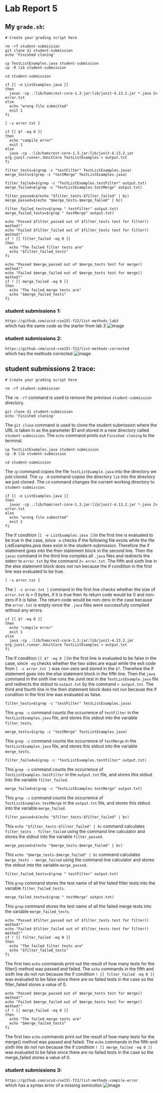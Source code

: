 # Lab Report 5

## My ```grade.sh```:
```
# Create your grading script here

rm -rf student-submission
git clone $1 student-submission
echo 'Finished cloning'

cp TestListExamples.java student-submission
cp -R lib student-submission

cd student-submission

if [[ -e ListExamples.java ]]
then  
  javac -cp .:lib/hamcrest-core-1.3.jar:lib/junit-4.13.2.jar *.java 2> error.txt
else
  echo "wrong file submitted"
  exit 1
fi

[ -s error.txt ]

if [[ $? -eq 0 ]]
then
  echo "compile error"
  exit 1
else
  java -cp .:lib/hamcrest-core-1.3.jar:lib/junit-4.13.2.jar org.junit.runner.JUnitCore TestListExamples > output.txt
fi

filter_tests=$(grep -c "testFilter" TestListExamples.java)
merge_tests=$(grep -c "testMerge" TestListExamples.java)

filter_failed=$(grep -c "TestListExamples.testFilter" output.txt)
merge_failed=$(grep -c "TestListExamples.testMerge" output.txt)

filter_passed=$(echo "$filter_tests-$filter_failed" | bc)
merge_passed=$(echo "$merge_tests-$merge_failed" | bc)

filter_failed_tests=$(grep " testFilter" output.txt)
merge_failed_tests=$(grep " testMerge" output.txt)

echo "Passed $filter_passed out of $filter_tests test for filter() method!"
echo "Failed $filter_failed out of $filter_tests test for filter() method!"
if ! [[ filter_failed -eq 0 ]]
then
  echo "The failed filter tests are"
  echo "$filter_failed_tests"
fi

echo "Passed $merge_passed out of $merge_tests test for merge() method!"
echo "Failed $merge_failed out of $merge_tests test for merge() method!"
if ! [[ merge_failed -eq 0 ]]
then
  echo "The failed merge tests are"
  echo "$merge_failed_tests"
fi
```

### student submissions 1:
```https://github.com/ucsd-cse15l-f22/list-methods-lab3```<br>
which has the same code as the starter from lab 3
![image](images/LabReport5_1.png)

### student submissions 2:
```https://github.com/ucsd-cse15l-f22/list-methods-corrected```<br>
which has the methods corrected
![image](images/LabReport5_2.png)

## student submissions 2 trace:
```
# Create your grading script here

rm -rf student-submission
```
The ```rm -rf``` command is used to remove the previous ```student-submission``` directory.

```
git clone $1 student-submission
echo 'Finished cloning'
```
The ```git clone``` command is used to clone the student submission where the URL is taken in as the parameter $1 and stored in a new directory called ```student-submission```. The ```echo``` command prints out ```Finished cloning``` to the terminal.

```
cp TestListExamples.java student-submission
cp -R lib student-submission

cd student-submission
```
The ```cp``` command copies the file ```TestListExample.java``` into the directory we just cloned. The ```cp -R``` command copies the directory ```lib``` into the directory we just cloned. The ```cd``` command changes the current working directory to ```student-submission```.

```
if [[ -e ListExamples.java ]]
then  
  javac -cp .:lib/hamcrest-core-1.3.jar:lib/junit-4.13.2.jar *.java 2> error.txt
else
  echo "wrong file submitted"
  exit 1
fi
```
The if condition ```[[ -e ListExamples.java ]]```in the first line is evaluated to be true in the case, since ```-e``` checks if the following file exists while the file ListExamples.java does exist in the student-submission. Therefore the if statement goes into the then statement block in the second line. Then the ```javac``` command in the third line compiles all ```.java``` files and redirects the stderr to ```error.txt``` by the command ```2> error.txt```. The fifth and sixth line in the else statement block does not run because the if condition in the first line was evaluated to be true.

```
[ -s error.txt ]
```
The ```[ -s error.txt ]``` command in the first line checks whether the size of ```error.txt``` is > 0 bytes, if it is true then its return code would be 0 and non-zero if it is false. The return code would be non-zero in the case because the ```error.txt``` is empty since the ```.java``` files were successfully compiled without any errors.

```
if [[ $? -eq 0 ]]
then
  echo "compile error"
  exit 1
else
  java -cp .:lib/hamcrest-core-1.3.jar:lib/junit-4.13.2.jar org.junit.runner.JUnitCore TestListExamples > output.txt
fi
```
The if condition ```[[ $? -eq 0 ]]```in the first line is evaluated to be false in the case, since ```-eq``` checks whether the two sides are equal while the exit code from ```[ -s error.txt ]``` was non-zero and stored in the ```$?```. Therefore the if statement goes into the else statement block in the fifth line. Then the ```java``` command in the sixth line runs the Junit test in the ```TestListExample.java``` file and redirects the stdout to ```output.txt``` by the command ```> output.txt```. The third and fourth line in the then statement block does not run because the if condition in the first line was evaluated as false.

```
filter_tests=$(grep -c "testFilter" TestListExamples.java)
```
This ```grep -c``` command counts the occurrence of ```testFilter``` in the ```TestListExamples.java``` file, and stores this stdout into the variable ```filter_tests```.

```
merge_tests=$(grep -c "testMerge" TestListExamples.java)
```
This ```grep -c``` command counts the occurrence of ```testMerge``` in the ```TestListExamples.java``` file, and stores this stdout into the variable ```merge_tests```.

```
filter_failed=$(grep -c "TestListExamples.testFilter" output.txt)
```
This ```grep -c``` command counts the occurrence of ```TestListExamples.testFilter``` in the ```output.txt``` file, and stores this stdout into the variable ```filter_failed```.

```
merge_failed=$(grep -c "TestListExamples.testMerge" output.txt)
```
This ```grep -c``` command counts the occurrence of ```TestListExamples.testMerge``` in the ```output.txt``` file, and stores this stdout into the variable ```merge_failed```.

```
filter_passed=$(echo "$filter_tests-$filter_failed" | bc)
```
This ```echo "$filter_tests-$filter_failed" | bc``` command calculates ```filter_tests - filter_failed``` using the command line calculator and stores the stdout into the variable ```filter_passed```.

```
merge_passed=$(echo "$merge_tests-$merge_failed" | bc)
```
This ```echo "$merge_tests-$merge_failed" | bc``` command calculates ```merge_tests - merge_failed``` using the command line calculator and stores the stdout into the variable ```merge_passed```.

```
filter_failed_tests=$(grep " testFilter" output.txt)
```
This ```grep``` command stores the test name of all the failed filter tests into the variable ```filter_failed_tests```.

```
merge_failed_tests=$(grep " testMerge" output.txt)
```
This ```grep``` command stores the test name of all the failed merge tests into the variable ```merge_failed_tests```.

```
echo "Passed $filter_passed out of $filter_tests test for filter() method!"
echo "Failed $filter_failed out of $filter_tests test for filter() method!"
if ! [[ filter_failed -eq 0 ]]
then
  echo "The failed filter tests are"
  echo "$filter_failed_tests"
fi
```
The first two ```echo``` commands print out the result of how many tests for the filter() method was passed and failed. The ```echo``` commands in the fifth and sixth line do not run because the if condition ```! [[ filter_failed -eq 0 ]]``` was evaluated to be false since there are no failed tests in the case so the filter_failed stores a value of 0.

```
echo "Passed $merge_passed out of $merge_tests test for merge() method!"
echo "Failed $merge_failed out of $merge_tests test for merge() method!"
if ! [[ merge_failed -eq 0 ]]
then
  echo "The failed merge tests are"
  echo "$merge_failed_tests"
fi
```
The first two ```echo``` commands print out the result of how many tests for the merge() method was passed and failed. The ```echo``` commands in the fifth and sixth line do not run because the if condition ```! [[ merge_failed -eq 0 ]]``` was evaluated to be false since there are no failed tests in the case so the merge_failed stores a value of 0.

### student submissions 3:
```https://github.com/ucsd-cse15l-f22/list-methods-compile-error```<br>
which has a syntax error of a missing semicolon
![image](images/LabReport5_3.png)